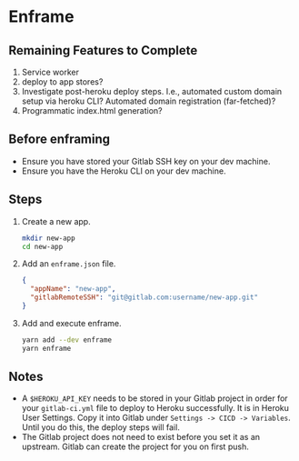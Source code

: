 # Enframe

## Remaining Features to Complete

1. Service worker
1. deploy to app stores?
1. Investigate post-heroku deploy steps. I.e., automated custom domain setup via heroku CLI? Automated domain registration (far-fetched)?
1. Programmatic index.html generation?

## Before enframing

* Ensure you have stored your Gitlab SSH key on your dev machine.
* Ensure you have the Heroku CLI on your dev machine.

## Steps

1. Create a new app.

    ```bash
    mkdir new-app
    cd new-app
    ```

1. Add an `enframe.json` file.

    ```json
    {
      "appName": "new-app",
      "gitlabRemoteSSH": "git@gitlab.com:username/new-app.git"
    }
    ```

1. Add and execute enframe.

    ```bash
    yarn add --dev enframe
    yarn enframe
    ```

## Notes

* A `$HEROKU_API_KEY` needs to be stored in your Gitlab project in order for your `gitlab-ci.yml` file to deploy to Heroku successfully. It is in Heroku User Settings. Copy it into Gitlab under `Settings -> CICD -> Variables`. Until you do this, the deploy steps will fail.
* The Gitlab project does not need to exist before you set it as an upstream. Gitlab can create the project for you on first push.
